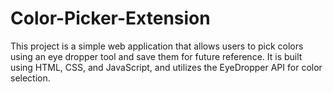 # Color-Picker-Extension
This project is a simple web application that allows users to pick colors using an eye dropper tool and save them for future reference. It is built using HTML, CSS, and JavaScript, and utilizes the EyeDropper API for color selection.
